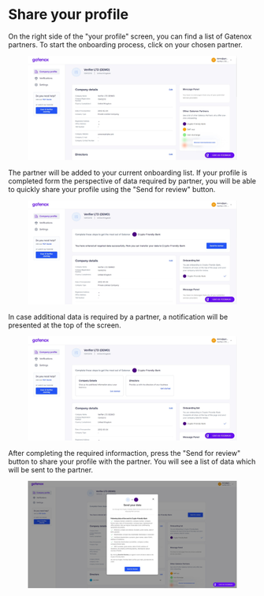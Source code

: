# Share your profile

On the right side of the "your profile" screen, you can find a list of Gatenox partners. To start the onboarding process, click on your chosen partner.

<figure><img src="../../.gitbook/assets/Other_Gatenox_partners (2).png" alt=""><figcaption></figcaption></figure>

The partner will be added to your current onboarding list. If your profile is completed form the perspective of data required by partner, you will be able to quickly share your profile using the "Send for review" button.

<figure><img src="../../.gitbook/assets/Share_profile_onboarding1.png" alt=""><figcaption></figcaption></figure>

In case additional data is required by a partner, a notification will be presented at the top of the screen.

<figure><img src="../../.gitbook/assets/Share_profile_onboarding_missing.png" alt=""><figcaption></figcaption></figure>

After completing the required informaction, press the "Send for review" button to share your profile with the partner. You will see a list of data which will be sent to the partner.

<figure><img src="../../.gitbook/assets/Share_profile_onboarding_send.png" alt=""><figcaption></figcaption></figure>
